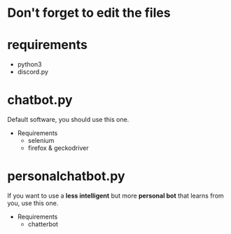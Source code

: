 # Don't forget to edit the files
# requirements
- python3
- discord.py

# chatbot.py
Default software, you should use this one.
- Requirements
  - selenium
  - firefox & geckodriver

# personalchatbot.py
If you want to use a **less intelligent** but more **personal bot** that learns from you, use this one.
- Requirements
  - chatterbot
